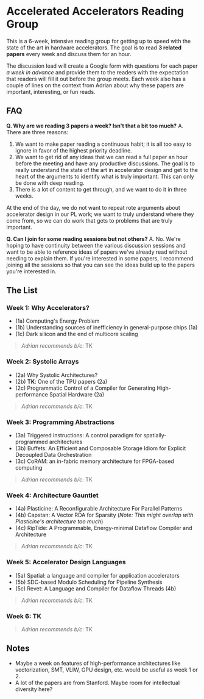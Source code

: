 # Accelerated Accelerators Reading Group

This is a 6-week, intensive reading group for getting up to speed with the state of the art in hardware accelerators. The goal is to read **3 related papers** every week and discuss them for an hour.

The discussion lead will create a Google form with questions for each paper *a week in advance* and provide them to the readers with the expectation that readers will fill it out before the group meets.
Each week also has a couple of lines on the context from Adrian about why these papers are important, interesting, or fun reads.

## FAQ

**Q. Why are we reading 3 papers a week? Isn't that a bit too much?**
A. There are three reasons:
1. We want to make paper reading a continuous habit; it is all too easy to ignore in favor of the highest priority deadline.
2. We want to get rid of any ideas that we can read a full paper an hour before the meeting and have any productive discussions. The goal is to really understand the state of the art in accelerator design and get to the heart of the arguments to identify what is truly important. This can only be done with deep reading.
3. There is a lot of content to get through, and we want to do it in three weeks.

At the end of the day, we do not want to repeat rote arguments about accelerator design in our PL work; we want to truly understand where they come from, so we can do work that gets to problems that are truly important.

**Q. Can I join for some reading sessions but not others?**
A. No. We're hoping to have continuity between the various discussion sessions and want to be able to reference ideas of papers we've already read without needing to explain them. If you're interested in some papers, I recommend joining all the sessions so that you can see the ideas build up to the papers you're interested in.


## The List

### Week 1: Why Accelerators?
- (1a) Computing's Energy Problem
- (1b) Understanding sources of inefficiency in general-purpose chips (1a)
- (1c) Dark silicon and the end of multicore scaling

> *Adrian recommends b/c*: TK

### Week 2: Systolic Arrays
- (2a) Why Systolic Architectures?
- (2b) **TK**: One of the TPU papers (2a)
- (2c) Programmatic Control of a Compiler for Generating High-performance Spatial Hardware (2a)

> *Adrian recommends b/c*: TK

### Week 3: Programming Abstractions
- (3a) Triggered instructions: A control paradigm for spatially-programmed architectures
- (3b) Buffets: An Efficient and Composable Storage Idiom for Explicit Decoupled Data Orchestration
- (3c) CoRAM: an in-fabric memory architecture for FPGA-based computing

> *Adrian recommends b/c*: TK

### Week 4: Architecture Gauntlet
- (4a) Plasticine: A Reconfigurable Architecture For Parallel Patterns
- (4b) Capstan: A Vector RDA for Sparsity (*Note: This might overlap with Plasticine's architecture too much*)
- (4c) RipTide: A Programmable, Energy-minimal Dataflow Compiler and Architecture

> *Adrian recommends b/c*: TK

### Week 5: Accelerator Design Languages
- (5a) Spatial: a language and compiler for application accelerators
- (5b) SDC-based Modulo Scheduling for Pipeline Synthesis
- (5c) Revet: A Language and Compiler for Dataflow Threads (4b)

> *Adrian recommends b/c*: TK

### Week 6: TK

> *Adrian recommends b/c*: TK

## Notes
- Maybe a week on features of high-performance architectures like vectorization, SMT, VLIW, GPU design, etc. would be useful as week 1 or 2.
- A lot of the papers are from Stanford. Maybe room for intellectual diversity here?
